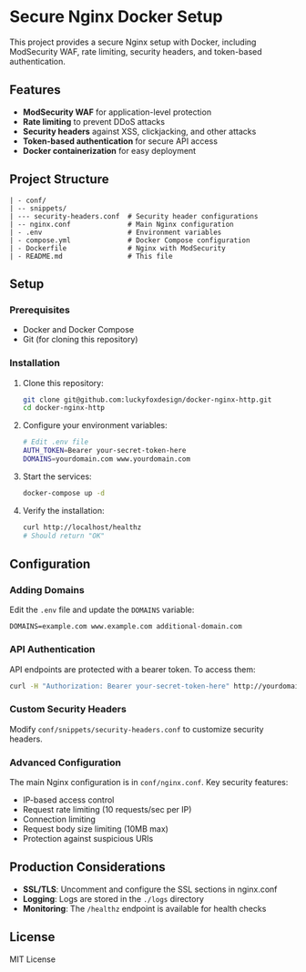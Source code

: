 # Secure Nginx Docker Setup

This project provides a secure Nginx setup with Docker, including ModSecurity WAF, rate limiting, security headers, and token-based authentication.

## Features

- **ModSecurity WAF** for application-level protection
- **Rate limiting** to prevent DDoS attacks
- **Security headers** against XSS, clickjacking, and other attacks
- **Token-based authentication** for secure API access
- **Docker containerization** for easy deployment

## Project Structure

```
| - conf/
| -- snippets/
| --- security-headers.conf  # Security header configurations
| -- nginx.conf              # Main Nginx configuration
| - .env                     # Environment variables
| - compose.yml              # Docker Compose configuration
| - Dockerfile               # Nginx with ModSecurity
| - README.md                # This file
```

## Setup

### Prerequisites

- Docker and Docker Compose
- Git (for cloning this repository)

### Installation

1. Clone this repository:
   ```bash
   git clone git@github.com:luckyfoxdesign/docker-nginx-http.git
   cd docker-nginx-http
   ```

2. Configure your environment variables:
   ```bash
   # Edit .env file
   AUTH_TOKEN=Bearer your-secret-token-here
   DOMAINS=yourdomain.com www.yourdomain.com
   ```

3. Start the services:
   ```bash
   docker-compose up -d
   ```

4. Verify the installation:
   ```bash
   curl http://localhost/healthz
   # Should return "OK"
   ```

## Configuration

### Adding Domains

Edit the `.env` file and update the `DOMAINS` variable:

```
DOMAINS=example.com www.example.com additional-domain.com
```

### API Authentication

API endpoints are protected with a bearer token. To access them:

```bash
curl -H "Authorization: Bearer your-secret-token-here" http://yourdomain.com/api/signal
```

### Custom Security Headers

Modify `conf/snippets/security-headers.conf` to customize security headers.

### Advanced Configuration

The main Nginx configuration is in `conf/nginx.conf`. Key security features:

- IP-based access control
- Request rate limiting (10 requests/sec per IP)
- Connection limiting
- Request body size limiting (10MB max)
- Protection against suspicious URIs

## Production Considerations

- **SSL/TLS**: Uncomment and configure the SSL sections in nginx.conf
- **Logging**: Logs are stored in the `./logs` directory
- **Monitoring**: The `/healthz` endpoint is available for health checks

## License

MIT License
